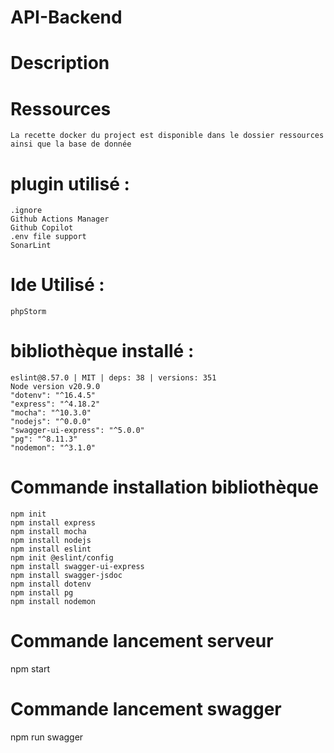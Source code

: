 # API-Backend

# Description

# Ressources

    La recette docker du project est disponible dans le dossier ressources ainsi que la base de donnée

# plugin utilisé :

	.ignore
	Github Actions Manager
	Github Copilot
	.env file support
	SonarLint

# Ide Utilisé :

	phpStorm

# bibliothèque installé :

	eslint@8.57.0 | MIT | deps: 38 | versions: 351
	Node version v20.9.0
    "dotenv": "^16.4.5"
    "express": "^4.18.2"
    "mocha": "^10.3.0"
    "nodejs": "^0.0.0"
    "swagger-ui-express": "^5.0.0"
    "pg": "^8.11.3" 
    "nodemon": "^3.1.0"

# Commande installation bibliothèque

    npm init
    npm install express
    npm install mocha
    npm install nodejs
    npm install eslint
    npm init @eslint/config
    npm install swagger-ui-express
    npm install swagger-jsdoc
    npm install dotenv
    npm install pg
    npm install nodemon

# Commande lancement serveur

npm start

# Commande lancement swagger

npm run swagger